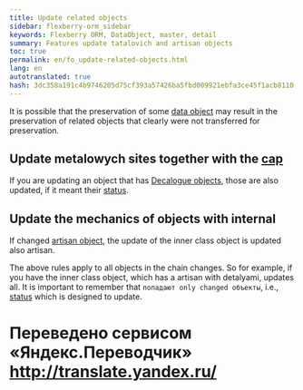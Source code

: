 ```yaml
--- 
title: Update related objects 
sidebar: flexberry-orm_sidebar 
keywords: Flexberry ORM, DataObject, master, detail 
summary: Features update tatalovich and artisan objects 
toc: true 
permalink: en/fo_update-related-objects.html 
lang: en 
autotranslated: true 
hash: 3dc358a191c4b9746205d75cf393a57426ba5fbd009921ebfa3ce45f1acb8110 
--- 
```


It is possible that the preservation of some [data object](fo_data-object.html) may result in the preservation of related objects that clearly were not transferred for preservation. 

## Update metalowych sites together with the [cap](fd_key-concepts.html) 

If you are updating an object that has [Decalogue objects](fo_detail-associations-properties.html), those are also updated, if it meant their [status](fo_processing-status-condition-load.html). 

## Update the mechanics of objects with internal 

If changed [artisan object](fd_master-association.html), the update of the inner class object is updated also artisan. 



The above rules apply to all objects in the chain changes. So for example, if you have the inner class object, which has a artisan with detalyami, updates all. It is important to remember that `попадают only changed объекты`, i.e., [status](fo_processing-status-condition-load.html) which is designed to update.


 # Переведено сервисом «Яндекс.Переводчик» http://translate.yandex.ru/